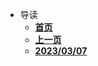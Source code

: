 * 导读
  * [**首页**](/README)
  * [**上一页**](/essay/2023/03/README)
  * [**2023/03/07**](/essay/2023/03/07)

